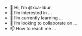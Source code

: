- 👋 Hi, I’m @xca-libur
- 👀 I’m interested in ...
- 🌱 I’m currently learning ...
- 💞️ I’m looking to collaborate on ...
- 📫 How to reach me ...

<!---
xca-libur/xca-libur is a ✨ special ✨ repository because its `README.md` (this file) appears on your GitHub profile.
You can click the Preview link to take a look at your changes.
--->
